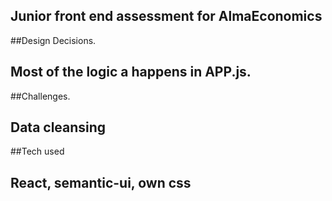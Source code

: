 ## Junior front end assessment for AlmaEconomics

##Design Decisions.
## Most of the logic a happens in APP.js. 


##Challenges.
## Data cleansing

##Tech used
## React, semantic-ui, own css  

